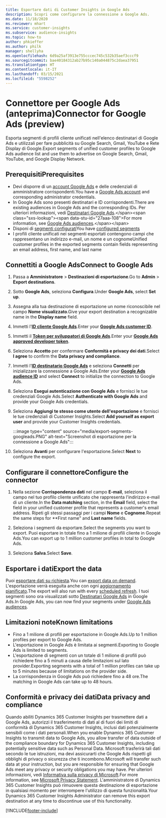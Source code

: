 ```yaml
---
title: Esportare dati di Customer Insights in Google Ads
description: Scopri come configurare la connessione a Google Ads.
ms.date: 11/18/2020
ms.reviewer: mhart
ms.service: customer-insights
ms.subservice: audience-insights
ms.topic: how-to
author: phkieffer
ms.author: philk
manager: shellyha
ms.openlocfilehash: 6d9a25af3913e755cccec745c532b35aef3cccf9
ms.sourcegitcommit: bae40184312ab27b95c140a044875c2daea37951
ms.translationtype: HT
ms.contentlocale: it-IT
ms.lasthandoff: 03/15/2021
ms.locfileid: "5598252"
---
```

# <a name="connector-for-google-ads-preview"></a><span data-ttu-id="27aaa-103">Connettore per Google Ads (anteprima)</span><span class="sxs-lookup"><span data-stu-id="27aaa-103">Connector for Google Ads (preview)</span></span>

<span data-ttu-id="27aaa-104">Esporta segmenti di profili cliente unificati nell'elenco destinatari di Google Ads e utilizzali per fare pubblicità su Google Search, Gmail, YouTube e Rete Display di Google.</span><span class="sxs-lookup"><span data-stu-id="27aaa-104">Export segments of unified customer profiles to Google Ads audience list and use them to advertise on Google Search, Gmail, YouTube, and Google Display Network.</span></span> 

## <a name="prerequisites"></a><span data-ttu-id="27aaa-105">Prerequisiti</span><span class="sxs-lookup"><span data-stu-id="27aaa-105">Prerequisites</span></span>

-   <span data-ttu-id="27aaa-106">Devi disporre di un [account Google Ads](https://ads.google.com/) e delle credenziali di amministratore corrispondenti.</span><span class="sxs-lookup"><span data-stu-id="27aaa-106">You have a [Google Ads account](https://ads.google.com/) and corresponding administrator credentials.</span></span>
-   <span data-ttu-id="27aaa-107">In Google Ads sono presenti destinatari e ID corrispondenti.</span><span class="sxs-lookup"><span data-stu-id="27aaa-107">There are existing audiences in Google Ads and the corresponding IDs.</span></span> <span data-ttu-id="27aaa-108">Per ulteriori informazioni, vedi [Destinatari Google Ads](https://support.google.com/google-ads/answer/7558048?hl=en#:~:text=Audience%20lists%20is%20a%20section,Display%20Network%20through%20remarketing%20campaigns.).</span><span class="sxs-lookup"><span data-stu-id="27aaa-108">For more information, see [Google Ads audiences](https://support.google.com/google-ads/answer/7558048?hl=en#:~:text=Audience%20lists%20is%20a%20section,Display%20Network%20through%20remarketing%20campaigns.).</span></span>
-   <span data-ttu-id="27aaa-109">Disponi di [segmenti configurati](segments.md)</span><span class="sxs-lookup"><span data-stu-id="27aaa-109">You have [configured segments](segments.md)</span></span>
-   <span data-ttu-id="27aaa-110">I profili cliente unificati nei segmenti esportati contengono campi che rappresentano un indirizzo e-mail, un nome e un cognome</span><span class="sxs-lookup"><span data-stu-id="27aaa-110">Unified customer profiles in the exported segments contain fields representing an email address, first name, and last name</span></span>

## <a name="connect-to-google-ads"></a><span data-ttu-id="27aaa-111">Connettiti a Google Ads</span><span class="sxs-lookup"><span data-stu-id="27aaa-111">Connect to Google Ads</span></span>

1. <span data-ttu-id="27aaa-112">Passa a **Amministratore** > **Destinazioni di esportazione**.</span><span class="sxs-lookup"><span data-stu-id="27aaa-112">Go to **Admin** > **Export destinations**.</span></span>

1. <span data-ttu-id="27aaa-113">Sotto **Google Ads**, seleziona **Configura**.</span><span class="sxs-lookup"><span data-stu-id="27aaa-113">Under **Google Ads**, select **Set up**.</span></span>

1. <span data-ttu-id="27aaa-114">Assegna alla tua destinazione di esportazione un nome riconoscibile nel campo **Nome visualizzato**.</span><span class="sxs-lookup"><span data-stu-id="27aaa-114">Give your export destination a recognizable name in the **Display name** field.</span></span>

1. <span data-ttu-id="27aaa-115">Immetti l'**[ID cliente Google Ads](https://support.google.com/google-ads/answer/1704344)**.</span><span class="sxs-lookup"><span data-stu-id="27aaa-115">Enter your **[Google Ads customer ID](https://support.google.com/google-ads/answer/1704344)**.</span></span>

1. <span data-ttu-id="27aaa-116">Immetti il **[Token per sviluppatori di Google Ads](https://developers.google.com/google-ads/api/docs/first-call/dev-token)**.</span><span class="sxs-lookup"><span data-stu-id="27aaa-116">Enter your **[Google Ads approved developer token](https://developers.google.com/google-ads/api/docs/first-call/dev-token)**.</span></span>

1. <span data-ttu-id="27aaa-117">Seleziona **Accetto** per confermare **Conformità e privacy dei dati**.</span><span class="sxs-lookup"><span data-stu-id="27aaa-117">Select **I agree** to confirm the **Data privacy and compliance**.</span></span>

1. <span data-ttu-id="27aaa-118">Immetti l'**[ID destinatario Google Ads](https://support.google.com/google-ads/answer/7558048?hl=en#:~:text=Audience%20lists%20is%20a%20section,Display%20Network%20through%20remarketing%20campaigns.)** e seleziona **Connetti** per inizializzare la connessione a Google Ads.</span><span class="sxs-lookup"><span data-stu-id="27aaa-118">Enter your **[Google Ads audience ID](https://support.google.com/google-ads/answer/7558048?hl=en#:~:text=Audience%20lists%20is%20a%20section,Display%20Network%20through%20remarketing%20campaigns.)** and select **Connect** to initialize the connection to Google Ads.</span></span>

1. <span data-ttu-id="27aaa-119">Seleziona **Esegui autenticazione con Google Ads** e fornisci le tue credenziali Google Ads.</span><span class="sxs-lookup"><span data-stu-id="27aaa-119">Select **Authenticate with Google Ads** and provide your Google Ads credentials.</span></span>

1. <span data-ttu-id="27aaa-120">Seleziona **Aggiungi te stesso come utente dell'esportazione** e fornisci le tue credenziali di Customer Insights.</span><span class="sxs-lookup"><span data-stu-id="27aaa-120">Select **Add yourself as export user** and provide your Customer Insights credentials.</span></span>

   :::image type="content" source="media/export-segments-googleads.PNG" alt-text="Screenshot di esportazione per la connessione a Google Ads":::

1. <span data-ttu-id="27aaa-122">Seleziona **Avanti** per configurare l'esportazione.</span><span class="sxs-lookup"><span data-stu-id="27aaa-122">Select **Next** to configure the export.</span></span>

## <a name="configure-the-connector"></a><span data-ttu-id="27aaa-123">Configurare il connettore</span><span class="sxs-lookup"><span data-stu-id="27aaa-123">Configure the connector</span></span>

1. <span data-ttu-id="27aaa-124">Nella sezione **Corrispondenza dati** nel campo **E-mail**, seleziona il campo nel tuo profilo cliente unificato che rappresenta l'indirizzo e-mail di un cliente.</span><span class="sxs-lookup"><span data-stu-id="27aaa-124">In the **Data matching** section, in the **Email** field, select the field in your unified customer profile that represents a customer's email address.</span></span> <span data-ttu-id="27aaa-125">Ripeti gli stessi passaggi per i campi **Nome** e **Cognome**.</span><span class="sxs-lookup"><span data-stu-id="27aaa-125">Repeat the same steps for \*\*First name" and **Last name** fields.</span></span>

1. <span data-ttu-id="27aaa-126">Seleziona i segmenti da esportare.</span><span class="sxs-lookup"><span data-stu-id="27aaa-126">Select the segments you want to export.</span></span> <span data-ttu-id="27aaa-127">Puoi esportare in totale fino a 1 milione di profili cliente in Google Ads.</span><span class="sxs-lookup"><span data-stu-id="27aaa-127">You can export up to 1 million customer profiles in total to Google Ads.</span></span>

1. <span data-ttu-id="27aaa-128">Seleziona **Salva**.</span><span class="sxs-lookup"><span data-stu-id="27aaa-128">Select **Save**.</span></span>

## <a name="export-the-data"></a><span data-ttu-id="27aaa-129">Esportare i dati</span><span class="sxs-lookup"><span data-stu-id="27aaa-129">Export the data</span></span>

<span data-ttu-id="27aaa-130">Puoi [esportare dati su richiesta](export-destinations.md).</span><span class="sxs-lookup"><span data-stu-id="27aaa-130">You can [export data on demand](export-destinations.md).</span></span> <span data-ttu-id="27aaa-131">L'esportazione verrà eseguita anche con ogni [aggiornamento pianificato](system.md#schedule-tab).</span><span class="sxs-lookup"><span data-stu-id="27aaa-131">The export will also run with every [scheduled refresh](system.md#schedule-tab).</span></span> <span data-ttu-id="27aaa-132">I tuoi segmenti sono ora visualizzati sotto [Destinatari Google Ads](https://support.google.com/google-ads/answer/7558048?hl=en/) in Google Ads.</span><span class="sxs-lookup"><span data-stu-id="27aaa-132">In Google Ads, you can now find your segments under [Google Ads audiences](https://support.google.com/google-ads/answer/7558048?hl=en/).</span></span>

## <a name="known-limitations"></a><span data-ttu-id="27aaa-133">Limitazioni note</span><span class="sxs-lookup"><span data-stu-id="27aaa-133">Known limitations</span></span>

- <span data-ttu-id="27aaa-134">Fino a 1 milione di profili per esportazione in Google Ads.</span><span class="sxs-lookup"><span data-stu-id="27aaa-134">Up to 1 million profiles per export to Google Ads.</span></span>
- <span data-ttu-id="27aaa-135">L'esportazione in Google Ads è limitata ai segmenti.</span><span class="sxs-lookup"><span data-stu-id="27aaa-135">Exporting to Google Ads is limited to segments.</span></span>
- <span data-ttu-id="27aaa-136">L'esportazione di segmenti con un totale di 1 milione di profili può richiedere fino a 5 minuti a causa delle limitazioni sul lato provider.</span><span class="sxs-lookup"><span data-stu-id="27aaa-136">Exporting segments with a total of 1 million profiles can take up to 5 minutes because of limitations on the provider side.</span></span> 
- <span data-ttu-id="27aaa-137">La corrispondenza in Google Ads può richiedere fino a 48 ore.</span><span class="sxs-lookup"><span data-stu-id="27aaa-137">The matching in Google Ads can take up to 48 hours.</span></span>

## <a name="data-privacy-and-compliance"></a><span data-ttu-id="27aaa-138">Conformità e privacy dei dati</span><span class="sxs-lookup"><span data-stu-id="27aaa-138">Data privacy and compliance</span></span>

<span data-ttu-id="27aaa-139">Quando abiliti Dynamics 365 Customer Insights per trasmettere dati a Google Ads, autorizzi il trasferimento di dati al di fuori dei limiti di conformità di Dynamics 365 Customer Insights, inclusi dati potenzialmente sensibili come i dati personali.</span><span class="sxs-lookup"><span data-stu-id="27aaa-139">When you enable Dynamics 365 Customer Insights to transmit data to Google Ads, you allow transfer of data outside of the compliance boundary for Dynamics 365 Customer Insights, including potentially sensitive data such as Personal Data.</span></span> <span data-ttu-id="27aaa-140">Microsoft trasferirà tali dati secondo le tue istruzioni, ma devi assicurarti che Google Ads rispetti gli obblighi di privacy o sicurezza che ti incombono.</span><span class="sxs-lookup"><span data-stu-id="27aaa-140">Microsoft will transfer such data at your instruction, but you are responsible for ensuring that Google Ads meet any privacy or security obligations you may have.</span></span> <span data-ttu-id="27aaa-141">Per ulteriori informazioni, vedi [Informativa sulla privacy di Microsoft](https://go.microsoft.com/fwlink/?linkid=396732).</span><span class="sxs-lookup"><span data-stu-id="27aaa-141">For more information, see [Microsoft Privacy Statement](https://go.microsoft.com/fwlink/?linkid=396732).</span></span>
<span data-ttu-id="27aaa-142">L'amministratore di Dynamics 365 Customer Insights può rimuovere questa destinazione di esportazione in qualsiasi momento per interrompere l'utilizzo di questa funzionalità.</span><span class="sxs-lookup"><span data-stu-id="27aaa-142">Your Dynamics 365 Customer Insights Administrator can remove this export destination at any time to discontinue use of this functionality.</span></span>


[!INCLUDE[footer-include](../includes/footer-banner.md)]